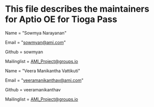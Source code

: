 
# This file describes the maintainers for Aptio OE for Tioga Pass

Name = "Sowmya Narayanan"

Email = "sowmyan@ami.com"

Github = sowmyan

Mailinglist = AMI_Project@groups.io


Name = "Veera Manikantha Vattikuti"

Email = "veeramanikanthav@ami.com"

Github = veeramanikanthav

Mailinglist = AMI_Project@groups.io



